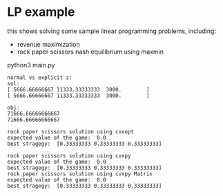 # LP example

this shows solving some sample linear programming problems, including:

- revenue maximization
- rock paper scissors nash equilibrium using maxmin



python3 main.py

```
normal vs explicit z:
sol: 
[ 5666.66666667 11333.33333333  3000.        ]
[ 5666.66666667 11333.33333333  3000.        ]

obj: 
71666.66666666667
71666.66666666667

rock paper scissors solution using cvxopt
expected value of the game:  0.0
best stragegy:  [0.33333333 0.33333333 0.33333333]

rock paper scissors solution using cvxpy
expected value of the game:  0.0
best stragegy:  [0.33333333 0.33333333 0.33333333]
rock paper scissors solution using cvxpy Matrix
expected value of the game:  0.0
best stragegy:  [0.33333333 0.33333333 0.33333333]
```